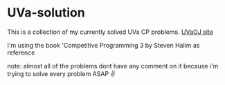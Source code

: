 # UVa-solution

This is a collection of my currently solved UVa CP problems. [UVaOJ site](https://uva.onlinejudge.org/)

I'm using the book 'Competitive Programming 3 by Steven Halim as reference


note: almost all of the problems dont have any comment on it because i'm trying to solve every problem ASAP :v:
